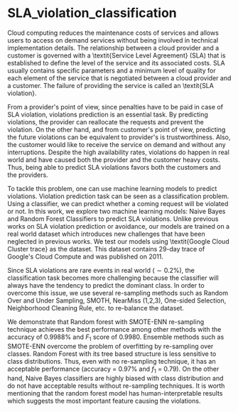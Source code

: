 # SLA_violation_classification


Cloud computing reduces the maintenance costs of services and allows users to access on demand services without being involved in technical implementation details. The relationship between a cloud provider and a customer is governed with a \textit{Service Level Agreement} (SLA) that is established to define the level of the service and its associated costs. SLA usually contains specific parameters and a minimum level of quality for each element of the service that is negotiated between a cloud provider and a customer.  The failure of providing the service is called an \textit{SLA violation}.

From a provider's point of view, since penalties have to be paid in case of SLA violation, violations prediction is an essential task. By predicting violations, the provider can reallocate the requests and prevent the violation. On the other hand, and from customer's point of view, predicting the future violations can be equivalent to provider's is trustworthiness. Also, the customer would like to receive the service on demand and without any interruptions. Despite the high availability rates, violations do happen in real world and have caused both the provider and the customer heavy costs. Thus, being able to predict SLA violations favors both the customers and the providers. 


To tackle this problem, one can use machine learning models to predict violations. Violation prediction task can be seen as a classification problem. Using a classifier, we can predict whether a coming request will be violated or not. In this work, we explore two machine learning models: Naive Bayes and Random Forest Classifiers to predict SLA violations. Unlike previous works on SLA violation prediction or avoidance, our models are trained on a real world dataset which introduces new challenges that have been neglected in previous works. We test our models using \textit{Google Cloud Cluster trace} as the dataset. This dataset contains 29-day trace of Google's Cloud Compute and was published on 2011.

Since SLA violations are rare events in real world ($\sim 0.2\%$), the classification task becomes more challenging because the classifier will always have the tendency to predict the dominant class. In order to overcome this issue, we use several re-sampling methods such as Random Over and Under Sampling, SMOTH, NearMiss (1,2,3), One-sided Selection, Neighborhood Cleaning Rule, etc. to re-balance the dataset. 

We demonstrate that Random forest with SMOTE-ENN re-sampling technique achieves the best performance among other methods with the accuracy of 0.9988% and $F_1$ score of 0.9980. Ensemble methods such as SMOTE-ENN overcome the problem of overfitting by re-sampling over classes. Random Forest with its tree based structure is less sensitive to class distributions. Thus, even with no re-sampling technique, it has an acceptable performance (accuracy = 0.97\% and $f_1$ = 0.79). On the other hand, Naive Bayes classifiers are highly biased with class distribution and do not have acceptable results without re-sampling techniques. It is worth mentioning that the random forest model has human-interpretable results which suggests the most important feature causing the violations.
